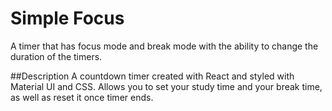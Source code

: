 # Simple Focus
A timer that has focus mode and break mode with the ability to change the duration of the timers. 

##Description
A countdown timer created with React and styled with Material UI and CSS. Allows you to set your study time and your break time, as well as reset it once timer ends.


